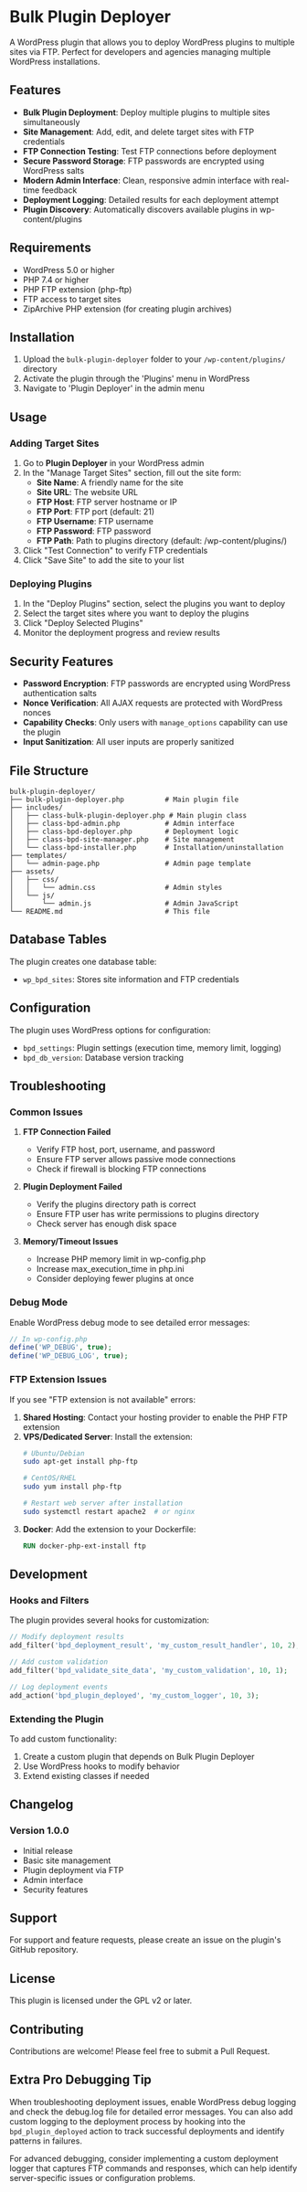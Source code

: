 # Bulk Plugin Deployer

A WordPress plugin that allows you to deploy WordPress plugins to multiple sites via FTP. Perfect for developers and agencies managing multiple WordPress installations.

## Features

- **Bulk Plugin Deployment**: Deploy multiple plugins to multiple sites simultaneously
- **Site Management**: Add, edit, and delete target sites with FTP credentials
- **FTP Connection Testing**: Test FTP connections before deployment
- **Secure Password Storage**: FTP passwords are encrypted using WordPress salts
- **Modern Admin Interface**: Clean, responsive admin interface with real-time feedback
- **Deployment Logging**: Detailed results for each deployment attempt
- **Plugin Discovery**: Automatically discovers available plugins in wp-content/plugins

## Requirements

- WordPress 5.0 or higher
- PHP 7.4 or higher
- PHP FTP extension (php-ftp)
- FTP access to target sites
- ZipArchive PHP extension (for creating plugin archives)

## Installation

1. Upload the `bulk-plugin-deployer` folder to your `/wp-content/plugins/` directory
2. Activate the plugin through the 'Plugins' menu in WordPress
3. Navigate to 'Plugin Deployer' in the admin menu

## Usage

### Adding Target Sites

1. Go to **Plugin Deployer** in your WordPress admin
2. In the "Manage Target Sites" section, fill out the site form:
   - **Site Name**: A friendly name for the site
   - **Site URL**: The website URL
   - **FTP Host**: FTP server hostname or IP
   - **FTP Port**: FTP port (default: 21)
   - **FTP Username**: FTP username
   - **FTP Password**: FTP password
   - **FTP Path**: Path to plugins directory (default: /wp-content/plugins/)
3. Click "Test Connection" to verify FTP credentials
4. Click "Save Site" to add the site to your list

### Deploying Plugins

1. In the "Deploy Plugins" section, select the plugins you want to deploy
2. Select the target sites where you want to deploy the plugins
3. Click "Deploy Selected Plugins"
4. Monitor the deployment progress and review results

## Security Features

- **Password Encryption**: FTP passwords are encrypted using WordPress authentication salts
- **Nonce Verification**: All AJAX requests are protected with WordPress nonces
- **Capability Checks**: Only users with `manage_options` capability can use the plugin
- **Input Sanitization**: All user inputs are properly sanitized

## File Structure

```
bulk-plugin-deployer/
├── bulk-plugin-deployer.php          # Main plugin file
├── includes/
│   ├── class-bulk-plugin-deployer.php # Main plugin class
│   ├── class-bpd-admin.php           # Admin interface
│   ├── class-bpd-deployer.php        # Deployment logic
│   ├── class-bpd-site-manager.php    # Site management
│   └── class-bpd-installer.php       # Installation/uninstallation
├── templates/
│   └── admin-page.php                # Admin page template
├── assets/
│   ├── css/
│   │   └── admin.css                 # Admin styles
│   └── js/
│       └── admin.js                  # Admin JavaScript
└── README.md                         # This file
```

## Database Tables

The plugin creates one database table:

- `wp_bpd_sites`: Stores site information and FTP credentials

## Configuration

The plugin uses WordPress options for configuration:

- `bpd_settings`: Plugin settings (execution time, memory limit, logging)
- `bpd_db_version`: Database version tracking

## Troubleshooting

### Common Issues

1. **FTP Connection Failed**
   - Verify FTP host, port, username, and password
   - Ensure FTP server allows passive mode connections
   - Check if firewall is blocking FTP connections

2. **Plugin Deployment Failed**
   - Verify the plugins directory path is correct
   - Ensure FTP user has write permissions to plugins directory
   - Check server has enough disk space

3. **Memory/Timeout Issues**
   - Increase PHP memory limit in wp-config.php
   - Increase max_execution_time in php.ini
   - Consider deploying fewer plugins at once

### Debug Mode

Enable WordPress debug mode to see detailed error messages:

```php
// In wp-config.php
define('WP_DEBUG', true);
define('WP_DEBUG_LOG', true);
```

### FTP Extension Issues

If you see "FTP extension is not available" errors:

1. **Shared Hosting**: Contact your hosting provider to enable the PHP FTP extension
2. **VPS/Dedicated Server**: Install the extension:
   ```bash
   # Ubuntu/Debian
   sudo apt-get install php-ftp
   
   # CentOS/RHEL
   sudo yum install php-ftp
   
   # Restart web server after installation
   sudo systemctl restart apache2  # or nginx
   ```
3. **Docker**: Add the extension to your Dockerfile:
   ```dockerfile
   RUN docker-php-ext-install ftp
   ```

## Development

### Hooks and Filters

The plugin provides several hooks for customization:

```php
// Modify deployment results
add_filter('bpd_deployment_result', 'my_custom_result_handler', 10, 2);

// Add custom validation
add_filter('bpd_validate_site_data', 'my_custom_validation', 10, 1);

// Log deployment events
add_action('bpd_plugin_deployed', 'my_custom_logger', 10, 3);
```

### Extending the Plugin

To add custom functionality:

1. Create a custom plugin that depends on Bulk Plugin Deployer
2. Use WordPress hooks to modify behavior
3. Extend existing classes if needed

## Changelog

### Version 1.0.0
- Initial release
- Basic site management
- Plugin deployment via FTP
- Admin interface
- Security features

## Support

For support and feature requests, please create an issue on the plugin's GitHub repository.

## License

This plugin is licensed under the GPL v2 or later.

## Contributing

Contributions are welcome! Please feel free to submit a Pull Request.

## Extra Pro Debugging Tip

When troubleshooting deployment issues, enable WordPress debug logging and check the debug.log file for detailed error messages. You can also add custom logging to the deployment process by hooking into the `bpd_plugin_deployed` action to track successful deployments and identify patterns in failures.

For advanced debugging, consider implementing a custom deployment logger that captures FTP commands and responses, which can help identify server-specific issues or configuration problems. 